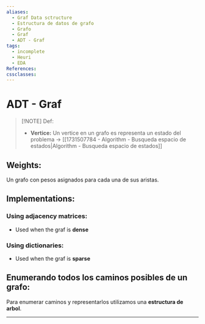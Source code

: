 ```yaml
---
aliases:
  - Graf Data sctructure
  - Estructura de datos de grafo
  - Grafo
  - Graf
  - ADT - Graf
tags:
  - incomplete
  - Heuri
  - EDA
References: 
cssclasses:
---
```

# ADT - Graf 


> [!NOTE] Def: 
> + **Vertice:** Un vertice en un grafo es  representa un estado del problema → [[1731507784 - Algorithm - Busqueda espacio de estados|Algorithm - Busqueda espacio de estados]]

## Weights: 
Un grafo con pesos asignados para cada una de sus aristas. 
## Implementations: 
### Using adjacency matrices: 
+ Used when the graf is **dense**

### Using dictionaries: 
+ Used when the graf is **sparse**

## Enumerando todos los caminos posibles de un grafo: 
Para enumerar caminos y representarlos utilizamos una **estructura de arbol**. 


***